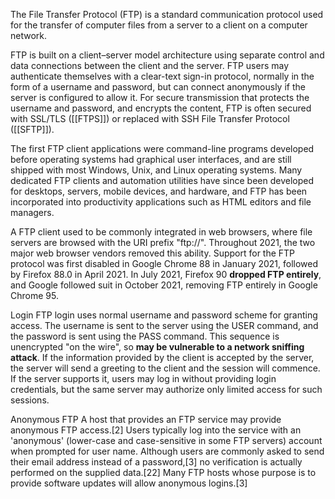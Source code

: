 The File Transfer Protocol (FTP) is a standard communication protocol used for the transfer of computer files from a server to a client on a computer network. 

FTP is built on a client–server model architecture using separate control and data connections between the client and the server. FTP users may authenticate themselves with a clear-text sign-in protocol, normally in the form of a username and password, but can connect anonymously if the server is configured to allow it. For secure transmission that protects the username and password, and encrypts the content, FTP is often secured with SSL/TLS ([[FTPS]]) or replaced with SSH File Transfer Protocol ([[SFTP]]).

The first FTP client applications were command-line programs developed before operating systems had graphical user interfaces, and are still shipped with most Windows, Unix, and Linux operating systems. Many dedicated FTP clients and automation utilities have since been developed for desktops, servers, mobile devices, and hardware, and FTP has been incorporated into productivity applications such as HTML editors and file managers.

A FTP client used to be commonly integrated in web browsers, where file servers are browsed with the URI prefix "ftp://". Throughout 2021, the two major web browser vendors removed this ability. Support for the FTP protocol was first disabled in Google Chrome 88 in January 2021, followed by Firefox 88.0 in April 2021. In July 2021, Firefox 90 **dropped FTP entirely**, and Google followed suit in October 2021, removing FTP entirely in Google Chrome 95.

Login
	FTP login uses normal username and password scheme for granting access. The username is sent to the server using the USER command, and the password is sent using the PASS command. This sequence is unencrypted "on the wire", so **may be vulnerable to a network sniffing attack**. If the information provided by the client is accepted by the server, the server will send a greeting to the client and the session will commence. If the server supports it, users may log in without providing login credentials, but the same server may authorize only limited access for such sessions.

Anonymous FTP
	A host that provides an FTP service may provide anonymous FTP access.[2] Users typically log into the service with an 'anonymous' (lower-case and case-sensitive in some FTP servers) account when prompted for user name. Although users are commonly asked to send their email address instead of a password,[3] no verification is actually performed on the supplied data.[22] Many FTP hosts whose purpose is to provide software updates will allow anonymous logins.[3] 